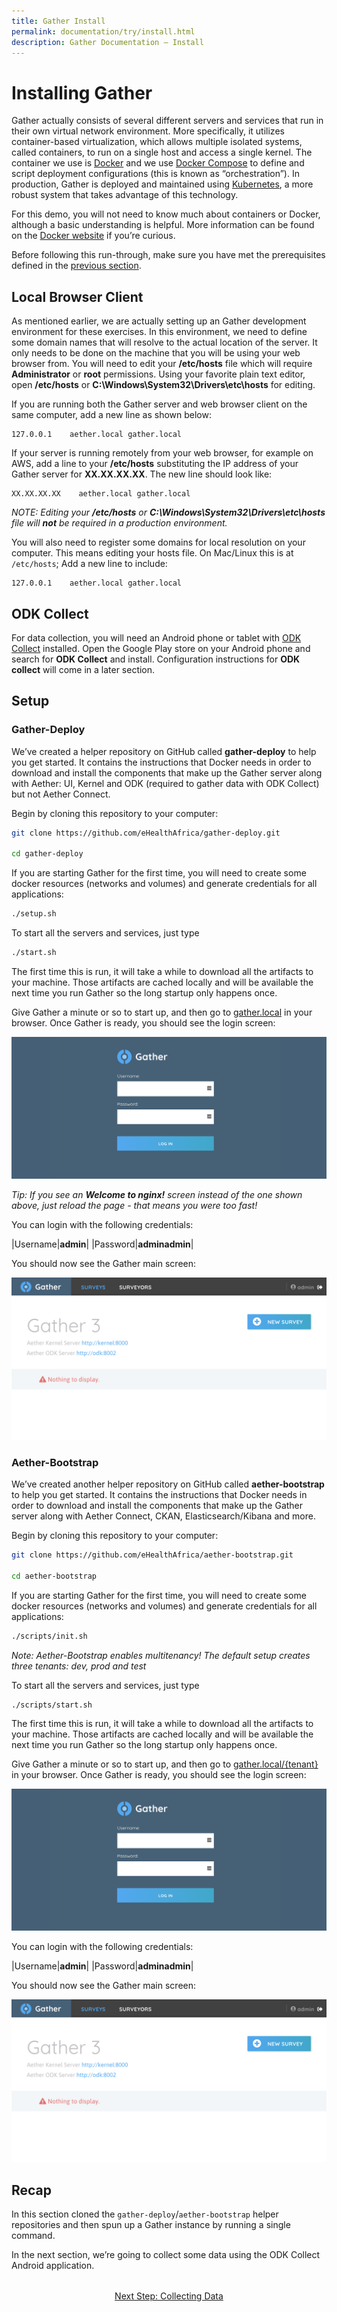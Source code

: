 ```yaml
---
title: Gather Install
permalink: documentation/try/install.html
description: Gather Documentation – Install
---
```


# Installing Gather

Gather actually consists of several different servers and services that run in their own virtual network environment.  More specifically, it utilizes container-based virtualization, which allows multiple isolated systems, called containers, to run on a single host and access a single kernel.  The container we use is [Docker](https://www.docker.com/) and we use [Docker Compose](https://docs.docker.com/compose/) to define and script deployment configurations (this is known as “orchestration”).  In production, Gather is deployed and maintained using [Kubernetes](https://kubernetes.io/), a more robust system that takes advantage of this technology.

For this demo, you will not need to know much about containers or Docker, although a basic understanding is helpful.  More information can be found on the [Docker website](https://www.docker.com/what-docker) if you’re curious.

Before following this run-through, make sure you have met the prerequisites defined in the [previous section](index).

## Local Browser Client

As mentioned earlier, we are actually setting up an Gather development environment for these exercises.  In this environment, we need to define some domain names that will resolve to the actual location of the server.  It only needs to be done on the machine that you will be using your web browser from.  You will need to edit your **/etc/hosts** file which will require **Administrator** or **root** permissions.  Using your favorite plain text editor, open **/etc/hosts** or **C:\Windows\System32\Drivers\etc\hosts** for editing.

If you are running both the Gather server and web browser client on the same computer, add a new line as shown below:

```text
127.0.0.1    aether.local gather.local
```

If your server is running remotely from your web browser, for example on AWS, add a line to your **/etc/hosts** substituting the IP address of your Gather server for **XX.XX.XX.XX**.  The new line should look like:

```text
XX.XX.XX.XX    aether.local gather.local
```

_NOTE: Editing your **/etc/hosts** or **C:\Windows\System32\Drivers\etc\hosts** file will **not** be required in a production environment._

You will also need to register some domains for local resolution on your computer. This means editing your hosts file. On Mac/Linux this is at `/etc/hosts`; Add a new line to include:

```text
127.0.0.1    aether.local gather.local
```

## ODK Collect

For data collection, you will need an Android phone or tablet with [ODK Collect](https://play.google.com/store/apps/details?id=org.odk.collect.android) installed.  Open the Google Play store on your Android phone and search for **ODK Collect** and install.  Configuration instructions for **ODK collect** will come in a later section.

## Setup

### Gather-Deploy

We’ve created a helper repository on GitHub called **gather-deploy** to help you get started.  It contains the instructions that Docker needs in order to download and install the components that make up the Gather server along with Aether: UI, Kernel and ODK (required to gather data with ODK Collect) but not Aether Connect.

Begin by cloning this repository to your computer:

```bash
git clone https://github.com/eHealthAfrica/gather-deploy.git

cd gather-deploy
```

If you are starting Gather for the first time, you will need to create some docker resources (networks and volumes) and generate credentials for all applications:

```bash
./setup.sh
```

To start all the servers and services, just type

```bash
./start.sh
```

The first time this is run, it will take a while to download all the artifacts to your machine.  Those artifacts are cached locally and will be available the next time you run Gather so the long startup only happens once.

Give Gather a minute or so to start up, and then go to [gather.local](http://gather.local) in your browser. Once Gather is ready, you should see the login screen:

![Gather login screen](/images/gather-login.png)

*Tip: If you see an **Welcome to nginx!** screen instead of the one shown above, just reload the page - that means you were too fast!*

You can login with the following credentials:

|Username|**admin**|
|Password|**adminadmin**|

You should now see the Gather main screen:

![Gather main screen](/images/gather-first-screen.png)

### Aether-Bootstrap

We’ve created another helper repository on GitHub called **aether-bootstrap** to help you get started.  It contains the instructions that Docker needs in order to download and install the components that make up the Gather server along with Aether Connect, CKAN, Elasticsearch/Kibana and more.

Begin by cloning this repository to your computer:

```bash
git clone https://github.com/eHealthAfrica/aether-bootstrap.git

cd aether-bootstrap
```

If you are starting Gather for the first time, you will need to create some docker resources (networks and volumes) and generate credentials for all applications:

```bash
./scripts/init.sh
```

*Note: Aether-Bootstrap enables multitenancy! The default setup creates three tenants: dev, prod and test*

To start all the servers and services, just type

```bash
./scripts/start.sh
```

The first time this is run, it will take a while to download all the artifacts to your machine.  Those artifacts are cached locally and will be available the next time you run Gather so the long startup only happens once.

Give Gather a minute or so to start up, and then go to [gather.local/{tenant}](http://gather.local/dev) in your browser. Once Gather is ready, you should see the login screen:

![Gather login screen](/images/gather-login.png)

You can login with the following credentials:

|Username|**admin**|
|Password|**adminadmin**|

You should now see the Gather main screen:

![Gather main screen](/images/gather-first-screen.png)

## Recap

In this section cloned the `gather-deploy`/`aether-bootstrap` helper repositories and then spun up a Gather instance by running a single command.

In the next section, we’re going to collect some data using the ODK Collect Android application.

<div style="margin-top: 2rem; text-align: center">
<a href="collect-data">Next Step: Collecting Data</a>
</div>
